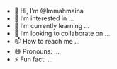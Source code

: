- 👋 Hi, I’m @Immahmaina
- 👀 I’m interested in ...
- 🌱 I’m currently learning ...
- 💞️ I’m looking to collaborate on ...
- 📫 How to reach me ...
- 😄 Pronouns: ...
- ⚡ Fun fact: ...

<!---
Immahmaina/Immahmaina is a ✨ special ✨ repository because its `README.md` (this file) appears on your GitHub profile.
You can click the Preview link to take a look at your changes.
--->
